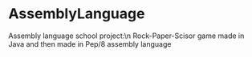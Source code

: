 # AssemblyLanguage
Assembly language school project:\n
Rock-Paper-Scisor game made in Java and then made in Pep/8 assembly language
